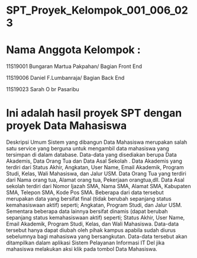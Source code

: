# SPT_Proyek_Kelompok_001_006_023
<h1> Nama Anggota Kelompok : </h1>
<p>11S19001 Bungaran Martua Pakpahan/ Bagian Front End</p>
<p>11S19006 Daniel F.Lumbanraja/ Bagian Back End</p>
<p>11S19023 Sarah O br Pasaribu</p>

# Ini adalah hasil proyek SPT dengan proyek Data Mahasiswa
<p>Deskripsi Umum Sistem yang dibangun
	Data Mahasiswa merupakan salah satu service yang berguna untuk mengambil data mahasiswa yang tersimpan di dalam database. Data-data yang disediakan berupa Data Akademis, Data Orang Tua dan Data Asal Sekolah . Data Akademis yang terdiri dari Status Akhir, Angkatan, User Name, Email Akademik, Program Studi, Kelas, Wali Mahasiswa, dan Jalur USM. Data Orang Tua yang terdiri dari Nama orang tua, Alamat orang tua, Pekerjaan orangtua,dll. Data Asal sekolah terdiri dari Nomor Ijazah SMA, Nama SMA, Alamat SMA, Kabupaten SMA, Telepon SMA, Kode Pos SMA.  Beberapa dari data tersebut merupakan data yang bersifat final (tidak berubah sepanjang status kemahasiswaan aktif) seperti; Angkatan, Program Studi, dan Jalur USM. Sementara beberapa data lainnya bersifat dinamis (dapat berubah sepanjang status kemahasiswaan aktif) seperti; Status Akhir, User Name, Email Akademik, Program Studi, Kelas, dan Wali Mahasiswa. Data-data tersebut hanya dapat diubah oleh pihak kampus apabila sudah diurus sebelumnya bagi mahasiswa yang bersangkutan. Data-data tersebut akan ditampilkan dalam aplikasi Sistem Pelayanan Informasi IT Del jika mahasiswa melakukan aksi klik pada tombol Data Mahasiswa.</p>
